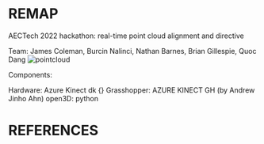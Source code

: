 # REMAP
 AECTech 2022 hackathon: real-time point cloud alignment and directive
 
 Team: James Coleman, Burcin Nalinci, Nathan Barnes, Brian Gillespie, Quoc Dang
 ![pointcloud](https://github.com/nathan-barnes/atom2bits2atoms/blob/main/resource/scanofteam.gif)

 
 
 Components: 

Hardware: Azure Kinect dk {}
Grasshopper: AZURE KINECT GH (by Andrew Jinho Ahn)
open3D: python






# REFERENCES
